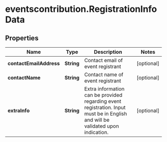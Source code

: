 # eventscontribution.RegistrationInfoData

## Properties

Name | Type | Description | Notes
------------ | ------------- | ------------- | -------------
**contactEmailAddress** | **String** | Contact email of event registrant | [optional] 
**contactName** | **String** | Contact name of event registrant | [optional] 
**extraInfo** | **String** | Extra information can be provided regarding event registration. Input must be in English and will be validated upon indication. | [optional] 


